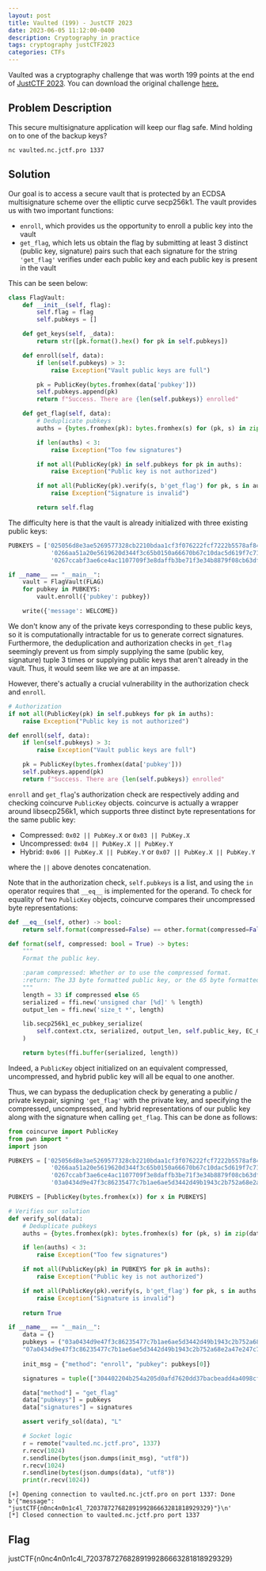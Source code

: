 ```yaml
---
layout: post
title: Vaulted (199) - JustCTF 2023
date: 2023-06-05 11:12:00-0400
description: Cryptography in practice
tags: cryptography justCTF2023
categories: CTFs
---
```


Vaulted was a cryptography challenge that was worth 199 points at the end of [JustCTF 2023](https://ctftime.org/event/1930/).  You can download the original challenge [here.](https://pwang00.github.io/assets/challenges/justctf2023/crypto/vaulted.py)

## Problem Description

This secure multisignature application will keep our flag safe. Mind holding on to one of the backup keys?

```
nc vaulted.nc.jctf.pro 1337
```

## Solution

Our goal is to access a secure vault that is protected by an ECDSA multisignature scheme over the elliptic curve secp256k1.  The vault provides us with two important functions:

* `enroll`, which provides us the opportunity to enroll a public key into the vault
* `get_flag`, which lets us obtain the flag by submitting at least 3 distinct (public key, signature) pairs such that each signature for the string `'get_flag'` verifies under each public key and each public key is present in the vault

This can be seen below:

```python
class FlagVault:
    def __init__(self, flag):
        self.flag = flag
        self.pubkeys = []

    def get_keys(self, _data):
        return str([pk.format().hex() for pk in self.pubkeys])

    def enroll(self, data):
        if len(self.pubkeys) > 3:
            raise Exception("Vault public keys are full")

        pk = PublicKey(bytes.fromhex(data['pubkey']))
        self.pubkeys.append(pk)
        return f"Success. There are {len(self.pubkeys)} enrolled"

    def get_flag(self, data):
        # Deduplicate pubkeys
        auths = {bytes.fromhex(pk): bytes.fromhex(s) for (pk, s) in zip(data['pubkeys'], data['signatures'])}

        if len(auths) < 3:
            raise Exception("Too few signatures")

        if not all(PublicKey(pk) in self.pubkeys for pk in auths):
            raise Exception("Public key is not authorized")

        if not all(PublicKey(pk).verify(s, b'get_flag') for pk, s in auths.items()):
            raise Exception("Signature is invalid")

        return self.flag
```

The difficulty here is that the vault is already initialized with three existing public keys:

```python
PUBKEYS = ['025056d8e3ae5269577328cb2210bdaa1cf3f076222fcf7222b5578af846685103', 
            '0266aa51a20e5619620d344f3c65b0150a66670b67c10dac5d619f7c713c13d98f', 
            '0267ccabf3ae6ce4ac1107709f3e8daffb3be71f3e34b8879f08cb63dff32c4fdc']

if __name__ == "__main__":
    vault = FlagVault(FLAG)
    for pubkey in PUBKEYS:
        vault.enroll({'pubkey': pubkey})

    write({'message': WELCOME})
```

We don't know any of the private keys corresponding to these public keys, so it is computationally intractable for us to generate correct signatures.  Furthermore, the deduplication and authorization checks in `get_flag` seemingly prevent us from simply supplying the same (public key, signature) tuple 3 times or supplying public keys that aren't already in the vault.  Thus, it would seem like we are at an impasse.

However, there's actually a crucial vulnerability in the authorization check and `enroll`.  

```python
# Authorization
if not all(PublicKey(pk) in self.pubkeys for pk in auths):
    raise Exception("Public key is not authorized")
```

```python
def enroll(self, data):
    if len(self.pubkeys) > 3:
        raise Exception("Vault public keys are full")

    pk = PublicKey(bytes.fromhex(data['pubkey']))
    self.pubkeys.append(pk)
    return f"Success. There are {len(self.pubkeys)} enrolled"
```

`enroll` and `get_flag`'s authorization check are respectively adding and checking coincurve `PublicKey` objects.  coincurve is actually a wrapper around libsecp256k1, which supports three distinct byte representations for the same public key:

* Compressed: `0x02 || PubKey.X` or `0x03 || PubKey.X`
* Uncompressed: `0x04 || PubKey.X || PubKey.Y`
* Hybrid: `0x06 || PubKey.X || PubKey.Y` or `0x07 || PubKey.X || PubKey.Y`

where the `||` above denotes concatenation.

Note that in the authorization check, `self.pubkeys` is a list, and using the `in` operator requires that `__eq__` is implemented for the operand. To check for equality of two `PublicKey` objects, coincurve compares their uncompressed byte representations:

```python
def __eq__(self, other) -> bool:
    return self.format(compressed=False) == other.format(compressed=False)

def format(self, compressed: bool = True) -> bytes:
    """
    Format the public key.

    :param compressed: Whether or to use the compressed format.
    :return: The 33 byte formatted public key, or the 65 byte formatted public key if `compressed` is `False`.
    """
    length = 33 if compressed else 65
    serialized = ffi.new('unsigned char [%d]' % length)
    output_len = ffi.new('size_t *', length)

    lib.secp256k1_ec_pubkey_serialize(
        self.context.ctx, serialized, output_len, self.public_key, EC_COMPRESSED if compressed else EC_UNCOMPRESSED
    )

    return bytes(ffi.buffer(serialized, length))
```

Indeed, a `PublicKey` object initialized on an equivalent compressed, uncompressed, and hybrid public key will all be equal to one another.

Thus, we can bypass the deduplication check by generating a public / private keypair, signing `'get_flag'` with the private key, and specifying the compressed, uncompressed, and hybrid representations of our public key along with the signature when calling `get_flag`.  This can be done as follows:

```python
from coincurve import PublicKey
from pwn import *
import json

PUBKEYS = ['025056d8e3ae5269577328cb2210bdaa1cf3f076222fcf7222b5578af846685103', 
            '0266aa51a20e5619620d344f3c65b0150a66670b67c10dac5d619f7c713c13d98f', 
            '0267ccabf3ae6ce4ac1107709f3e8daffb3be71f3e34b8879f08cb63dff32c4fdc',
            '03a0434d9e47f3c86235477c7b1ae6ae5d3442d49b1943c2b752a68e2a47e247c7']

PUBKEYS = [PublicKey(bytes.fromhex(x)) for x in PUBKEYS]

# Verifies our solution
def verify_sol(data):
    # Deduplicate pubkeys
    auths = {bytes.fromhex(pk): bytes.fromhex(s) for (pk, s) in zip(data['pubkeys'], data['signatures'])}

    if len(auths) < 3:
        raise Exception("Too few signatures")

    if not all(PublicKey(pk) in PUBKEYS for pk in auths):
        raise Exception("Public key is not authorized")

    if not all(PublicKey(pk).verify(s, b'get_flag') for pk, s in auths.items()):
        raise Exception("Signature is invalid")
    
    return True

if __name__ == "__main__":
    data = {}
    pubkeys = ("03a0434d9e47f3c86235477c7b1ae6ae5d3442d49b1943c2b752a68e2a47e247c7","04a0434d9e47f3c86235477c7b1ae6ae5d3442d49b1943c2b752a68e2a47e247c7893aba425419bc27a3b6c7e693a24c696f794c2ed877a1593cbee53b037368d7",
    "07a0434d9e47f3c86235477c7b1ae6ae5d3442d49b1943c2b752a68e2a47e247c7893aba425419bc27a3b6c7e693a24c696f794c2ed877a1593cbee53b037368d7")
    
    init_msg = {"method": "enroll", "pubkey": pubkeys[0]}

    signatures = tuple(["304402204b254a205d0afd7620dd37bacbeadd4a4098cfa7b4f36597470538fb5d8c1836022058ee0cf5587015007b3fd5f55528c0db7c49faac4024c1c8518ed346938cad02"] * 3)

    data["method"] = "get_flag"
    data["pubkeys"] = pubkeys
    data["signatures"] = signatures

    assert verify_sol(data), "L"

    # Socket logic
    r = remote("vaulted.nc.jctf.pro", 1337)
    r.recv(1024)
    r.sendline(bytes(json.dumps(init_msg), "utf8"))
    r.recv(1024)
    r.sendline(bytes(json.dumps(data), "utf8"))
    print(r.recv(1024))
```

```
[+] Opening connection to vaulted.nc.jctf.pro on port 1337: Done
b'{"message": "justCTF{n0nc4n0n1c4l_72037872768289199286663281818929329}"}\n'
[*] Closed connection to vaulted.nc.jctf.pro port 1337
```

## Flag

justCTF{n0nc4n0n1c4l_72037872768289199286663281818929329}
